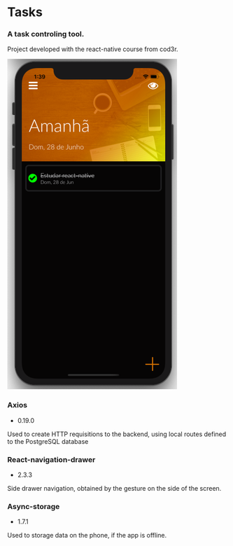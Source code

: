 # Tasks

### A task controling tool.

Project developed with the react-native course from cod3r.

![](./assets/screenShots/screenShotTomorrow.png)

### Axios

- 0.19.0

Used to create HTTP requisitions to the backend, using local routes defined to the PostgreSQL database

### React-navigation-drawer

- 2.3.3

Side drawer navigation, obtained by the gesture on the side of the screen.

### Async-storage

- 1.7.1

Used to storage data on the phone, if the app is offline.
